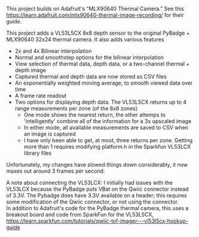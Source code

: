 This project builds on Adafruit's "MLX90640 Thermal Camera." See this https://learn.adafruit.com/mlx90640-thermal-image-recording/ for their guide.  
  
This project adds a VL53L5CX 8x8 depth sensor to the original PyBadge + MLX90640 32x24 thermal camera. It also adds various features  
- 2x and 4x Bilinear interpolation
- Normal and smoothstep options for the bilinear interpolation
- View selection of thermal data, depth data, or a two-channel thermal + depth image
- Captured thermal and depth data are now stored as CSV files
- An exponentially weighted moving average, to smooth viewed data over time
- A frame rate readout
- Two options for displaying depth data. The VL53L5CX returns up to 4 range measurements per zone (of the 8x8 zones)
     - One mode shows the nearest return, the other attemps to 'intelligently' combine all of the information for a 3x upscaled image
     - In either mode, all available measurements are saved to CSV when an image is captured
     - I have only been able to get, at most, three returns per zone. Getting more than 1 requires modifying platform.h in the Sparkfun VL53LCX library files
  
Unfortunately, my changes have slowed things down considerably, it now maxes out around 3 frames per second.  
  
A note about connecting the VL53LCX: I initially had issues with the VL53LCX because the PyBadge puts VBat on the Qwiic connector instead of 3.3V. The Pybadge does have 3.3V available on a header; this requires some modification of the Qwiic connector, or not using the connector.  
In addition to Adafruit's code for the PyBadge thermal camera, this uses a breakout board and code from SparkFun for the VL53L5CX, https://learn.sparkfun.com/tutorials/qwiic-tof-imager---vl53l5cx-hookup-guide
